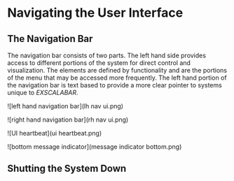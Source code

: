 # Navigating the User Interface
## The Navigation Bar
The navigation bar consists of two parts.  The left hand side provides access to different portions of the system for direct control and visualization.  The elements are defined by functionality and are the portions of the menu that may be accessed more frequently. The left hand portion of the navigation bar is text based to provide a more clear pointer to systems unique to *EXSCALABAR*.

![left hand navigation bar](lh nav ui.png)



![right hand navigation bar](rh nav ui.png)

![UI heartbeat](ui heartbeat.png)

![bottom message indicator](message indicator bottom.png)

## Shutting the System Down
